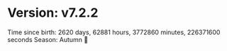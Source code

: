 # Version: v7.2.2
Time since birth: 2620 days, 62881 hours, 3772860 minutes, 226371600 seconds
Season: Autumn 🍁
